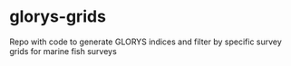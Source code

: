 # glorys-grids
Repo with code to generate GLORYS indices and filter by specific survey grids for marine fish surveys
